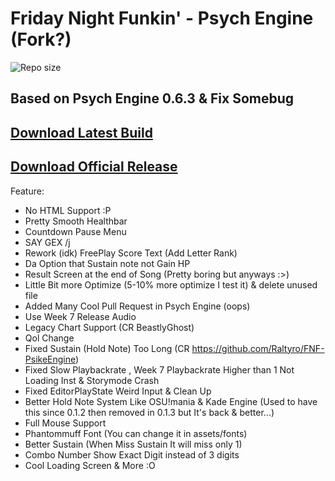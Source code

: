# Friday Night Funkin' - Psych Engine (Fork?)

![Repo size](https://img.shields.io/github/repo-size/APRO716/Personalize-PsychEngine)

Based on Psych Engine 0.6.3 & Fix Somebug
---------------------------------------------------------------------------
[Download Latest Build](https://github.com/APRO716/Personalize-PsychEngine/actions)
---------------------------------------------------------------------------
[Download Official Release](https://github.com/APRO716/Personalize-PsychEngine/releases)
---------------------------------------------------------------------------
Feature:
* No HTML Support :P
* Pretty Smooth Healthbar
* Countdown Pause Menu
* SAY GEX /j
* Rework (idk) FreePlay Score Text (Add Letter Rank)
* Da Option that Sustain note not Gain HP
* Result Screen at the end of Song (Pretty boring but anyways :>)
* Little Bit more Optimize (5-10% more optimize I test it) & delete unused file
* Added Many Cool Pull Request in Psych Engine (oops)
* Use Week 7 Release Audio
* Legacy Chart Support (CR BeastlyGhost)
* Qol Change
* Fixed Sustain (Hold Note) Too Long (CR https://github.com/Raltyro/FNF-PsikeEngine)
* Fixed Slow Playbackrate , Week 7 Playbackrate Higher than 1 Not Loading Inst & Storymode Crash
* Fixed EditorPlayState Weird Input & Clean Up
* Better Hold Note System Like OSU!mania & Kade Engine (Used to have this since 0.1.2 then removed in 0.1.3 but It's back & better...)
* Full Mouse Support
* Phantommuff Font (You can change it in assets/fonts)
* Better Sustain (When Miss Sustain It will miss only 1)
* Combo Number Show Exact Digit instead of 3 digits
* Cool Loading Screen & More :O
